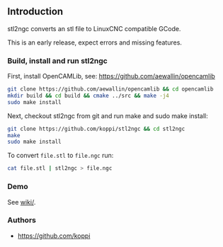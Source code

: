 ## Introduction

stl2ngc converts an stl file to LinuxCNC compatible GCode.

This is an early release, expect errors and missing features.

### Build, install and run stl2ngc

First, install OpenCAMLib, see: https://github.com/aewallin/opencamlib
```bash
git clone https://github.com/aewallin/opencamlib && cd opencamlib
mkdir build && cd build && cmake ../src && make -j4
sudo make install
```

Next, checkout stl2ngc from git and run make and sudo make install:
```bash
git clone https://github.com/koppi/stl2ngc && cd stl2ngc
make
sudo make install
```

To convert ```file.stl``` to ```file.ngc``` run:
```bash
cat file.stl | stl2ngc > file.ngc
```

### Demo

See [wiki/](Wiki).

### Authors

* https://github.com/koppi

